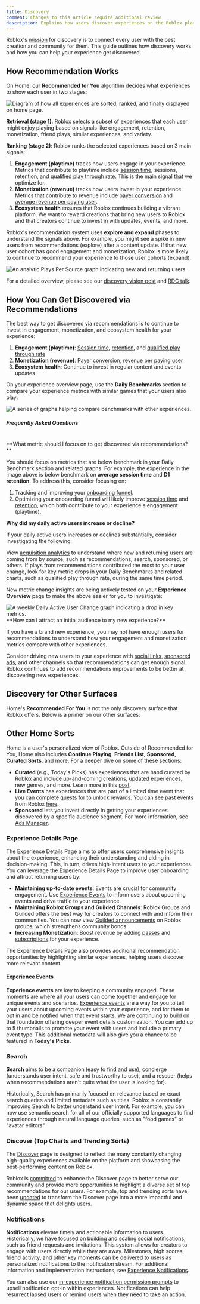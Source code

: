 ```yaml
---
title: Discovery
comment: Changes to this article require additional review
description: Explains how users discover experiences on the Roblox platform.
---
```


Roblox's [mission](https://devforum.roblox.com/t/discovery-on-roblox-past-present-and-future-vision/2859111) for discovery is to connect every user with the best creation and community for them. This guide outlines how discovery works and how you can help your experience get discovered.

## How Recommendation Works

On Home, our **Recommended for You** algorithm decides what experiences to show each user in two stages:

<img src="/assets/analytics/discovery/Retrieval-And-Ranking-Diagram.png" alt="Diagram of how all experiences are sorted, ranked, and finally displayed on home page." />

**Retrieval (stage 1)**: Roblox selects a subset of experiences that each user might enjoy playing based on signals like engagement, retention, monetization, friend plays, similar experiences, and variety.

**Ranking (stage 2)**: Roblox ranks the selected experiences based on 3 main signals:

1. **Engagement (playtime)** tracks how users engage in your experience. Metrics that contribute to playtime include [session time](./production/analytics/engagement.md#improving-average-session-time), sessions, [retention](./production/analytics/retention.md), and [qualified play through rate](./production/analytics/acquisition.md#improving-acquisition). This is the main signal that we optimize for.
2. **Monetization (revenue)** tracks how users invest in your experience. Metrics that contribute to revenue include [payer conversion](./production/analytics/monetization.md#improving-payer-conversion-rate) and [average revenue per paying user](./production/analytics/monetization.md#improving-average-revenue-per-paying-user-arppu).
3. **Ecosystem health** ensures that Roblox continues building a vibrant platform. We want to reward creations that bring new users to Roblox and that creators continue to invest in with updates, events, and more.

Roblox's recommendation system uses **explore and expand** phases to understand the signals above. For example, you might see a spike in new users from recommendations (explore) after a content update. If that new user cohort has good engagement and monetization, Roblox is more likely to continue to recommend your experience to those user cohorts (expand).

<img src="/assets/analytics/discovery/Explore-And-Expand-Graph.png" alt="An analytic Plays Per Source graph indicating new and returning users." />

For a detailed overview, please see our [discovery vision post](https://devforum.roblox.com/t/discovery-on-roblox-past-present-and-future-vision/2859111) and [RDC talk](https://www.youtube-nocookie.com/embed/V1uFFUUCLpo).

## How You Can Get Discovered via Recommendations

The best way to get discovered via recommendations is to continue to invest in engagement, monetization, and ecosystem health for your experience:

1. **Engagement (playtime)**: [Session time](./production/analytics/engagement.md#improving-average-session-time), [retention](./production/analytics/retention.md), and [qualified play through rate](./production/analytics/acquisition.md#improving-acquisition)
2. **Monetization (revenue)**: [Payer conversion](./production/analytics/monetization.md#improving-payer-conversion-rate), [revenue per paying user](./production/analytics/monetization.md#improving-average-revenue-per-paying-user-arppu)
3. **Ecosystem health**: Continue to invest in regular content and events updates

On your experience overview page, use the **Daily Benchmarks** section to compare your experience metrics with similar games that your users also play:

<img src="/assets/analytics/discovery/Daily-Benchmark-Graphs.png" alt="A series of graphs helping compare benchmarks with other experiences." />
<br />
<h5>Frequently Asked Questions</h5>
<br />
**What metric should I focus on to get discovered via recommendations?**

You should focus on metrics that are below benchmark in your Daily Benchmark section and related graphs. For example, the experience in the image above is below benchmark on **average session time** and **D1 retention**. To address this, consider focusing on:

1. Tracking and improving your [onboarding funnel](./production/analytics/funnel-events.md).
2. Optimizing your onboarding funnel will likely improve [session time](./production/analytics/engagement.md#improving-average-session-time) and [retention](./production/analytics/retention.md), which both contribute to your experience's engagement (playtime).

**Why did my daily active users increase or decline?**

If your daily active users increases or declines substantially, consider investigating the following:

View [acquisition analytics](./production/analytics/acquisition.md) to understand where new and returning users are coming from by source, such as recommendations, search, sponsored, or others.
If plays from recommendations contributed the most to your user change, look for key metric drops in your Daily Benchmarks and related charts, such as qualified play through rate, during the same time period.

New metric change insights are being actively tested on your **Experience Overview** page to make the above easier for you to investigate:

<img src="/assets/analytics/discovery/Experience-Overview-Graph.png" alt="A weekly Daily Active User Change graph indicating a drop in key metrics." />
<br />
**How can I attract an initial audience to my new experience?**

If you have a brand new experience, you may not have enough users for recommendations to understand how your engagement and monetization metrics compare with other experiences.

Consider driving new users to your experience with [social links](/production/promotion/audience-engagement.md#linking-to-social-media), [sponsored ads](./production/promotion/ads-manager.md#sponsored-experiences), and other channels so that recommendations can get enough signal. Roblox continues to add recommendations improvements to be better at discovering new experiences.

## Discovery for Other Surfaces

Home's **Recommended For You** is not the only discovery surface that Roblox offers. Below is a primer on our other surfaces:

## Other Home Sorts

Home is a user's personalized view of Roblox. Outside of Recommended for You, Home also includes **Continue Playing**, **Friends List**, **Sponsored**, **Curated Sorts**, and more. For a deeper dive on some of these sections:

- **Curated** (e.g., Today's Picks) has experiences that are hand curated by Roblox and include up-and-coming creations, updated experiences, new genres, and more. Learn more in this [post](https://devforum.roblox.com/t/introducing-today%E2%80%99s-picks-a-new-curated-sort-on-home-pilot/2910867).
- **Live Events** has experiences that are part of a limited time event that you can complete quests for to unlock rewards. You can see past events from Roblox [here](https://www.roblox.com/groups/4111519/Roblox-Presents#!/about).
- **Sponsored** lets you invest directly in getting your experiences discovered by a specific audience segment. For more information, see [Ads Manager](./production/promotion/ads-manager.md#sponsored-experiences).

### Experience Details Page

The Experience Details Page aims to offer users comprehensive insights about the experience, enhancing their understanding and aiding in decision-making. This, in turn, drives high-intent users to your experiences. You can leverage the Experience Details Page to improve user onboarding and attract returning users by:

- **Maintaining up-to-date events**: Events are crucial for community engagement. Use [Experience Events](#experience-events) to inform users about upcoming events and drive traffic to your experience.
- **Maintaining Roblox Groups and Guilded Channels**: Roblox Groups and Guilded offers the best way for creators to connect with and inform their communities. You can now view [Guilded announcements](https://devforum.roblox.com/t/introducing-announcements-for-roblox-groups/2907426) on Roblox groups, which strengthens community bonds.
- **Increasing Monetization**: Boost revenue by adding [passes](./production/monetization/game-passes.md) and [subscriptions](./production/monetization/subscriptions.md) for your experience.

The Experience Details Page also provides additional recommendation opportunities by highlighting similar experiences, helping users discover more relevant content.

#### Experience Events

**Experience events** are key to keeping a community engaged. These moments are where all your users can come together and engage for unique events and scenarios. [Experience events](./production/promotion/events-platform.md) are a way for you to tell your users about upcoming events within your experience, and for them to opt in and be notified when that event starts. We are continuing to build on that foundation offering deeper event details customization. You can add up to 5 thumbnails to promote your event with users and include a primary event type. This additional metadata will also give you a chance to be featured in **Today's Picks**.

### Search

**Search** aims to be a companion (easy to find and use), concierge (understands user intent, safe and trustworthy to use), and a rescuer (helps when recommendations aren't quite what the user is looking for).

Historically, Search has primarily focused on relevance based on exact search queries and limited metadata such as titles. Roblox is constantly improving Search to better understand user intent. For example, you can now use semantic search for all of our officially supported languages to find experiences through natural language queries, such as "food games" or "avatar editors".

### Discover (Top Charts and Trending Sorts)

The [Discover](https://www.roblox.com/discover#/) page is designed to reflect the many constantly changing high-quality experiences available on the platform and showcasing the best-performing content on Roblox.

Roblox is [committed](https://devforum.roblox.com/t/discovery-on-roblox-past-present-and-future-vision/2859111) to enhance the Discover page to better serve our community and provide more opportunities to highlight a diverse set of top recommendations for our users. For example, top and trending sorts have been [updated](https://devforum.roblox.com/t/testing-an-enhanced-discover-page-top-charts-and-new-sorts/2954676) to transform the Discover page into a more impactful and dynamic space that delights users.

### Notifications

**Notifications** elevate timely and actionable information to users. Historically, we have focused on building and scaling social notifications, such as friend requests and invitations. This system allows for creators to engage with users directly while they are away. Milestones, high scores, [friend activity](https://devforum.roblox.com/t/user-mentions-in-experience-notifications/2980675), and other key moments can be delivered to users as personalized notifications to the notification stream. For additional information and implementation instructions, see [Experience Notifications](./cloud/open-cloud/experience-notifications.md).

You can also use our [in-experience notification permission prompts](https://devforum.roblox.com/t/introducing-in-experience-notification-permission-prompts/2909125) to upsell notification opt-in within experiences. Notifications can help resurrect lapsed users or remind users when they need to take an action.
